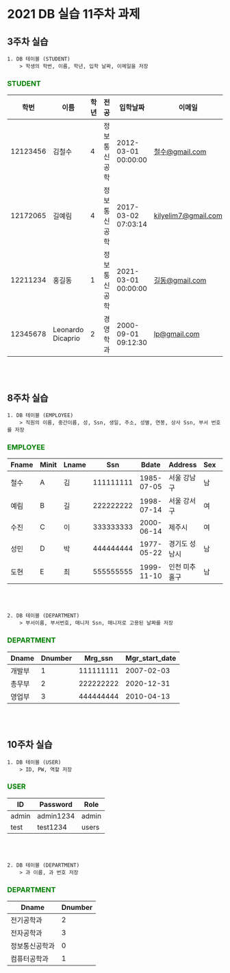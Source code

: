# 2021 DB 실습 11주차 과제
## 3주차 실습
    1. DB 테이블 (STUDENT)
        > 학생의 학번, 이름, 학년, 입학 날짜, 이메일을 저장
### <span style="color:green">STUDENT</span>
학번|이름|학년|전공|입학날짜|이메일|
---|---|---|---|---|---|
12123456|김철수|4|정보통신공학|2012-03-01 00:00:00|철수@gmail.com|
12172065|길예림|4|정보통신공학|2017-03-02 07:03:14|kilyelim7@gmail.com|
12211234|홍길동|1|정보통신공학|2021-03-01 00:00:00|길동@gmail.com|
12345678|Leonardo Dicaprio|2|경영학과|2000-09-01 09:12:30|lp@gmail.com|

<br><br>

## 8주차 실습
    1. DB 테이블 (EMPLOYEE)
        > 직원의 이름, 중간이름, 성, Ssn, 생일, 주소, 성별, 연봉, 상사 Ssn, 부서 번호를 저장
### <span style="color:green">EMPLOYEE</span>
Fname|Minit|Lname|Ssn|Bdate|Address|Sex|Salary|Super_ssn|Dno|
---|---|---|---|---|---|---|---|---|---|
철수|A|김|111111111|1985-07-05|서울 강남구|남|15000||
예림|B|길|222222222|1998-07-14|서울 강서구|여|27000||
수진|C|이|333333333|2000-06-14|제주시|여|95000|111111111|
성민|D|박|444444444|1977-05-22|경기도 성남시|남|38900||
도현|E|최|555555555|1999-11-10|인천 미추홀구|남|7800|444444444|

<br><br>

    2. DB 테이블 (DEPARTMENT)
        > 부서이름, 부서번호, 매니저 Ssn, 매니저로 고용된 날짜를 저장
### <span style="color:green">DEPARTMENT</span>
Dname|Dnumber|Mrg_ssn|Mgr_start_date|
---|---|---|---|
개발부|1|111111111|2007-02-03|
총무부|2|222222222|2020-12-31|
영업부|3|444444444|2010-04-13|

<br><br>
## 10주차 실습
    1. DB 테이블 (USER)
        > ID, PW, 역할 저장

### <span style="color:green">USER</span>
ID|Password|Role|
---|---|---|
admin|admin1234|admin|
test|test1234|users|

<br><br>

    2. DB 테이블 (DEPARTMENT)
        > 과 이름, 과 번호 저장
### <span style="color:green">DEPARTMENT</span>
Dname|Dnumber|
---|---|
전기공학과|2|
전자공학과|3|
정보통신공학과|0|
컴퓨터공학과|1|

<br><br>

<!--
# 2021_DB

## 3주차 실습 실행 방법
1. 레포지토리 복사(wsl 환경에서 명령어 입력)
    - (SSH 설정한 경우) git clone git@github.com:aaavocado-lover/2021_DB.git
    - (token을 사용하는 경우) git clone https://github.com/aaavocado-lover/2021_DB.git
2. 3week 폴더로 이동
    > cd 3week
3. 콘솔창(powershell)에서 npm package 설치
    > npm run start
4. database/sql.js에서 본인의 데이터베이스 정보 입력(주석 부분)
<pre>
<code>
const pool = mysql.createPool(
    process.env.JAWSDB_URL ?? {
        host: 'localhost',
        user: 'root', // 본인의 mysql user id
        database: 'tutorial', // 본인이 만든 데이터베이스 이름
        password: 'password', // 본인의 mysql password
        waitForConnection: ture,
        connectionLimit: 10,
        queueLimit: 0
    }
);
</code>
</pre>

<br>

## <span style="color:red">테이블 작성법</span>

이름|과|전공|학번
---|---|---|---|
김영희|정보통신공학과|정보통신|12201111|
홍길동|컴퓨터공학과|데이터베이스|12191111|
이순신|인공지능학과|인공지능|12181111|

## 텍스트 강조

 - **데이터베이스** 실습은 재미 ~~없어요~~있어요.
-->